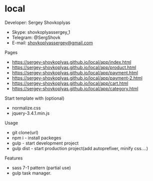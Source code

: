 # local

Developer: Sergey Shovkoplyas 
- Skype: shovkoplyassergey_1
- Telegram: @SergShovk
- E-mail: shovkoplyassergey@gmail.com


Pages
- https://sergey-shovkoplyas.github.io/local/app/index.html
- https://sergey-shovkoplyas.github.io/local/app/product.html
- https://sergey-shovkoplyas.github.io/local/app/payment.html
- https://sergey-shovkoplyas.github.io/local/app/payment-2.html
- https://sergey-shovkoplyas.github.io/local/app/cart.html
- https://sergey-shovkoplyas.github.io/local/app/category.html

Start template with (optional)
- normalize.css
- jquery-3.4.1.min.js

Usage 
- git clone(url)
- npm i      - install packeges
- gulp       - start development project
- gulp dist  - start production project(add autoprefixer, minify css....)

Features 
- sass 7-1 pattern (partial use)
- gulp task manager.
